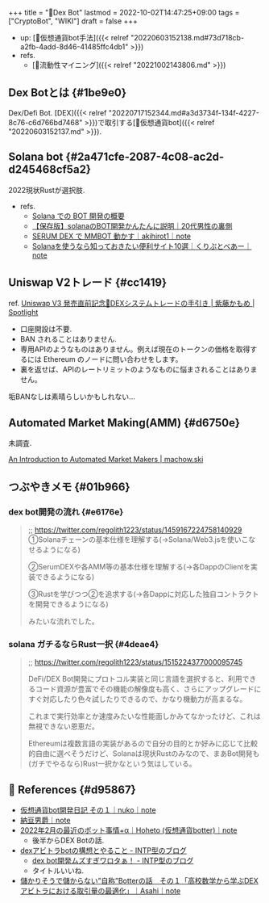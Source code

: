 +++
title = "📝Dex Bot"
lastmod = 2022-10-02T14:47:25+09:00
tags = ["CryptoBot", "WIKI"]
draft = false
+++

-   up: [🔖仮想通貨bot手法]({{< relref "20220603152138.md#73d718cb-a2fb-4add-8d46-41485ffc4db1" >}})
-   refs.
    -   [📝流動性マイニング]({{< relref "20221002143806.md" >}})


## Dex Botとは {#1be9e0}

Dex/Defi Bot. [DEX]({{< relref "20220717152344.md#a3d3734f-134f-4227-8c76-c6d766bd7468" >}})で取引する[📝仮想通貨bot]({{< relref "20220603152137.md" >}}).


## Solana bot {#2a471cfe-2087-4c08-ac2d-d245468cf5a2}

2022現状Rustが選択肢.

-   refs.
    -   [Solana での BOT 開発の概要](https://zenn.dev/softgate/articles/8ee1e3e3f1ce33)
    -   [【保存版】solanaのBOT開発かんたんに説明｜20代男性の裏側](https://takenchi.com/3767-2)
    -   [SERUM DEX で MMBOT 動かす｜akihirot1｜note](https://note.com/akt1/n/n2a78e378b3de)
    -   [Solanaを使うなら知っておきたい便利サイト10選｜くりぷとべあー｜note](https://note.com/cryptoo_bear/n/ncc049465a32a)


## Uniswap V2トレード {#cc1419}

ref. [Uniswap V3 発売直前記念🎉DEXシステムトレードの手引き | 紫藤かもめ | Spotlight](https://spotlight.soy/detail?article_id=nnhzqyl7c)

-   口座開設は不要.
-   BAN されることはありません.
-   専用APIのようなものはありません。例えば現在のトークンの価格を取得するには Ethereum のノードに問い合わせをします。
-   裏を返せば、APIのレートリミットのようなものに悩まされることはありません。

垢BANなしは素晴らしいかもしれない...


## Automated Market Making(AMM) {#d6750e}

未調査.

[An Introduction to Automated Market Makers | machow.ski](https://www.machow.ski/posts/an_introduction_to_automated_market_makers/)


## つぶやきメモ {#01b966}


### dex bot開発の流れ {#e6176e}

> ;; <https://twitter.com/regolith1223/status/1459167224758140929>
> ①Solanaチェーンの基本仕様を理解する(→Solana/Web3.jsを使いこなせるようになる)
>
> ②SerumDEXや各AMM等の基本仕様を理解する(→各DappのClientを実装できるようになる)
>
> ③Rustを学びつつ②を追求する(→各Dappに対応した独自コントラクトを開発できるようになる)
>
> みたいな流れでした。


### solana ガチるならRust一択 {#4deae4}

> ;; <https://twitter.com/regolith1223/status/1515224377000095745>
>
> DeFi/DEX Bot開発にプロトコル実装と同じ言語を選択すると、利用できるコード資源が豊富でその機能の解像度も高く、さらにアップグレードにすぐ対応したり色々試したりできるので、かなり機動力が高まるな。
>
> これまで実行効率とか速度みたいな性能面しかみてなかったけど、これは無視できない恩恵だ。
>
> Ethereumは複数言語の実装があるので自分の目的とか好みに応じて比較的自由に選べそうだけど、Solanaは現状Rustのみなので、まあBot開発も(ガチでやるなら)Rust一択かなという気はしている。


## <span class="org-todo todo _">🔗</span> References {#d95867}

-   [仮想通貨bot開発日記 その１｜nuko｜note](https://note.com/nuko_bot/n/n0ab56d7c453e)
-   [納豆男爵｜note](https://note.com/natto_baron)
-   [2022年2月の最近のボット事情+α｜Hoheto (仮想通貨botter)｜note](https://note.com/hht/n/n35fd9543fafe)
    -   後半からDEX Botの話.
-   [dexアビトラbotの構想とやること - INTP型のブログ](https://intptan.hatenablog.com/entry/2022/04/08/182039)
    -   [dex bot開発ムズすぎワロタぁ！ - INTP型のブログ](https://intptan.hatenablog.com/entry/2022/04/07/121206)
    -   タイトルいいね.
-   [儲かりそうで儲からない”自称”Botterの話＿その１「高校数学から学ぶDEXアビトラにおける取引量の最適化」｜Asahi｜note](https://note.com/asahi_21/n/n665ea4340ff0)
